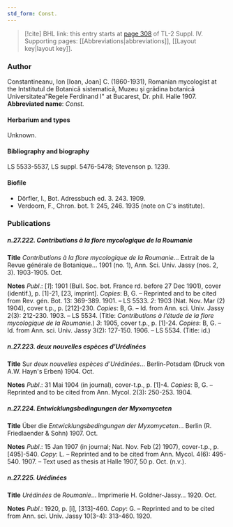 ```yaml
---
std_form: Const.
---
```


> [!cite] BHL link: this entry starts at [page 308](https://www.biodiversitylibrary.org/page/33265985) of TL-2 Suppl. IV.
> Supporting pages: [[Abbreviations|abbreviations]], [[Layout key|layout key]].

### Author

Constantineanu, Ion \[Ioan, Joan\] C. (1860-1931), Romanian mycologist at the Intstitutul de Botanicǎ sistematicǎ, Muzeu şi grǎdina botanicǎ Universitatea"Regele Ferdinand I" at Bucarest, Dr. phil. Halle 1907. 
**Abbreviated name**: *Const.*

#### Herbarium and types

Unknown.

#### Bibliography and biography

LS 5533-5537, LS suppl. 5476-5478; Stevenson p. 1239.

#### Biofile

- Dörfler, I., Bot. Adressbuch ed. 3. 243. 1909.
- Verdoorn, F., Chron. bot. 1: 245, 246. 1935 (note on C's institute).

### Publications

##### n.27.222. Contributions à la flore mycologique de la Roumanie

**Title**
*Contributions à la flore mycologique de la Roumanie*... Extrait de la Revue générale de Botanique... 1901 (no. 1), Ann. Sci. Univ. Jassy (nos. 2, 3). 1903-1905. Oct.

**Notes**
*Publ*.: \[*1*\]: 1901 (Bull. Soc. bot. France rd. before 27 Dec 1901), cover (identif.), p. \[1\]-21, \[23, imprint\]. *Copies*: B, G. – Reprinted and to be cited from Rev. gén. Bot. 13: 369-389. 1901. – LS 5533.
*2*: 1903 (Nat. Nov. Mar (2) 1904), cover t.p., p. \[212\]-230. *Copies*: B, G. – Id. from Ann. sci. Univ. Jassy 2(3): 212-230. 1903. – LS 5534. (Title: *Contributions à l'étude de la flore mycologique de la Roumanie.*)
*3*: 1905, cover t.p., p. \[1\]-24. *Copies*: B, G. – Id. from Ann. sci. Univ. Jassy 3(2): 127-150. 1906. – LS 5534. (Title: id.)

##### n.27.223. deux nouvelles espèces d'Urédinées

**Title**
Sur *deux nouvelles espèces d'Urédinées*... Berlin-Potsdam (Druck von A.W. Hayn's Erben) 1904. Oct.

**Notes**
*Publ*.: 31 Mai 1904 (in journal), cover-t.p., p. \[1\]-4. *Copies*: B, G. – Reprinted and to be cited from Ann. Mycol. 2(3): 250-253. 1904.

##### n.27.224. Entwicklungsbedingungen der Myxomyceten

**Title**
Über die *Entwicklungsbedingungen der Myxomyceten*... Berlin (R. Friedlaender & Sohn) 1907. Oct.

**Notes**
*Publ*.: 15 Jan 1907 (in journal; Nat. Nov. Feb (2) 1907), cover-t.p., p. \[495\]-540. *Copy*: L. – Reprinted and to be cited from Ann. Mycol. 4(6): 495-540. 1907. – Text used as thesis at Halle 1907, 50 p. Oct. (n.v.).

##### n.27.225. Urédinées

**Title**
*Urédinées* de *Roumanie*... Imprimerie H. Goldner-Jassy... 1920. Oct.

**Notes**
*Publ*.: 1920, p. \[i\], \[313\]-460. *Copy*: G. – Reprinted and to be cited from Ann. sci. Univ. Jassy 10(3-4): 313-460. 1920.

